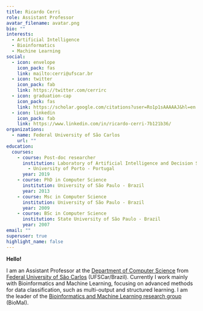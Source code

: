 ```yaml
---
title: Ricardo Cerri
role: Assistant Professor
avatar_filename: avatar.png
bio: ""
interests:
  - Artificial Intelligence
  - Bioinformatics
  - Machine Learning
social:
  - icon: envelope
    icon_pack: fas
    link: mailto:cerri@ufscar.br
  - icon: twitter
    icon_pack: fab
    link: https://twitter.com/cerrirc
  - icon: graduation-cap
    icon_pack: fas
    link: https://scholar.google.com/citations?user=Ro1p1sAAAAAJ&hl=en
  - icon: linkedin
    icon_pack: fab
    link: https://www.linkedin.com/in/ricardo-cerri-7b121b36/
organizations:
  - name: Federal University of São Carlos
    url: ""
education:
  courses:
    - course: Post-doc researcher
      institution: Laboratory of Artificial Intelligence and Decision Support (LIAAD)
        - University of Porto - Portugal
      year: 2019
    - course: PhD in Computer Science
      institution: University of São Paulo - Brazil
      year: 2013
    - course: Msc in Computer Science
      institution: University of São Paulo - Brazil
      year: 2009
    - course: BSc in Computer Science
      institution: State University of São Paulo - Brazil
      year: 2007
email: ""
superuser: true
highlight_name: false
---
```

**Hello!**

I am an Assistant Professor at the [Department of Computer Science](http://www.dc.ufscar.br) from [Federal University of São Carlos](http://www.ufscar.br) (UFSCar/Brazil). Currently I work mainly with Bioinformatics and Machine Learning, focusing on advanced methods for data classification, such as multi-output and structured learning. I am the leader of the [Bioinformatics and Machine Learning research group](http://www.biomal.ufscar.br) (BioMal).